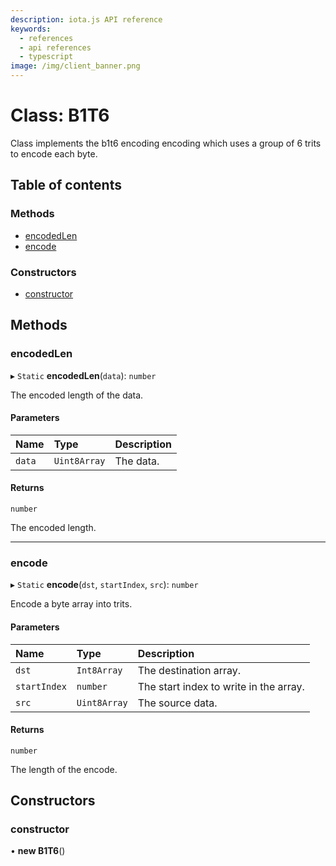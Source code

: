 ```yaml
---
description: iota.js API reference
keywords:
  - references
  - api references
  - typescript
image: /img/client_banner.png
---
```


# Class: B1T6

Class implements the b1t6 encoding encoding which uses a group of 6 trits to encode each byte.

## Table of contents

### Methods

- [encodedLen](B1T6.md#encodedlen)
- [encode](B1T6.md#encode)

### Constructors

- [constructor](B1T6.md#constructor)

## Methods

### encodedLen

▸ `Static` **encodedLen**(`data`): `number`

The encoded length of the data.

#### Parameters

| Name   | Type         | Description |
| :----- | :----------- | :---------- |
| `data` | `Uint8Array` | The data.   |

#### Returns

`number`

The encoded length.

---

### encode

▸ `Static` **encode**(`dst`, `startIndex`, `src`): `number`

Encode a byte array into trits.

#### Parameters

| Name         | Type         | Description                            |
| :----------- | :----------- | :------------------------------------- |
| `dst`        | `Int8Array`  | The destination array.                 |
| `startIndex` | `number`     | The start index to write in the array. |
| `src`        | `Uint8Array` | The source data.                       |

#### Returns

`number`

The length of the encode.

## Constructors

### constructor

• **new B1T6**()
